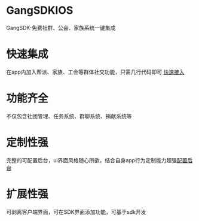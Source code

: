 # GangSDKIOS
GangSDK-免费社群、公会、家族系统一键集成
# 快速集成
在app内加入帮派、家族、工会等群体社交功能，只需几行代码即可 [快速接入](http://www.gangsdk.com/statichtml/html/gateway/other/ios.html)
# 功能齐全
不仅包含社团管理、任务系统、群聊系统、捐献系统等
# 定制性强
完整的可配置后台，ui界面风格随心所欲，结合自身app行为定制能力超强[配置后台](http://www.gangsdk.com/statichtml/html/gangsdkmanage/login.html)
# 扩展性强
可剥离客户端界面，可在SDK界面添加功能，可基于sdk开发
